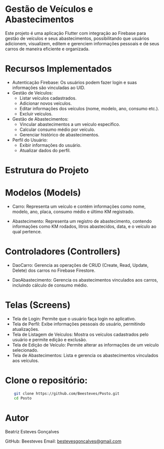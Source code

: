 # Gestão de Veículos e Abastecimentos #
Este projeto é uma aplicação Flutter com integração ao Firebase para gestão de veículos e seus abastecimentos, possibilitando que usuários adicionem, visualizem, editem e gerenciem informações pessoais e de seus carros de maneira eficiente e organizada.

# Recursos Implementados #
- Autenticação Firebase: Os usuários podem fazer login e suas informações são vinculadas ao UID.
- Gestão de Veículos:
  - Listar veículos cadastrados.
  - Adicionar novos veículos.
  - Editar informações dos veículos (nome, modelo, ano, consumo etc.).
  - Excluir veículos.
- Gestão de Abastecimentos:
  - Vincular abastecimentos a um veículo específico.
  - Calcular consumo médio por veículo.
  - Gerenciar histórico de abastecimentos.
- Perfil do Usuário:
  - Exibir informações do usuário.
  - Atualizar dados do perfil.

# Estrutura do Projeto #

# Modelos (Models)
- Carro: Representa um veículo e contém informações como nome, modelo, ano, placa, consumo médio e último KM registrado.

- Abastecimento: Representa um registro de abastecimento, contendo informações como KM rodados, litros abastecidos, data, e o veículo ao qual pertence.

# Controladores (Controllers)
- DaoCarro: Gerencia as operações de CRUD (Create, Read, Update, Delete) dos carros no Firebase Firestore.

- DaoAbastecimento: Gerencia os abastecimentos vinculados aos carros, incluindo cálculo de consumo médio.

# Telas (Screens)
- Tela de Login: Permite que o usuário faça login no aplicativo.
- Tela de Perfil: Exibe informações pessoais do usuário, permitindo atualizações.
- Tela de Listagem de Veículos: Mostra os veículos cadastrados pelo usuário e permite edição e exclusão.
- Tela de Edição de Veículo: Permite alterar as informações de um veículo selecionado.
- Tela de Abastecimentos: Lista e gerencia os abastecimentos vinculados aos veículos.


# Clone o repositório: #
````bash
    git clone https://github.com/Beesteves/Posto.git
    cd Posto
````
# Autor #

Beatriz Esteves Gonçalves

GitHub: Beesteves
Email: bestevesgoncalves@gmail.com
